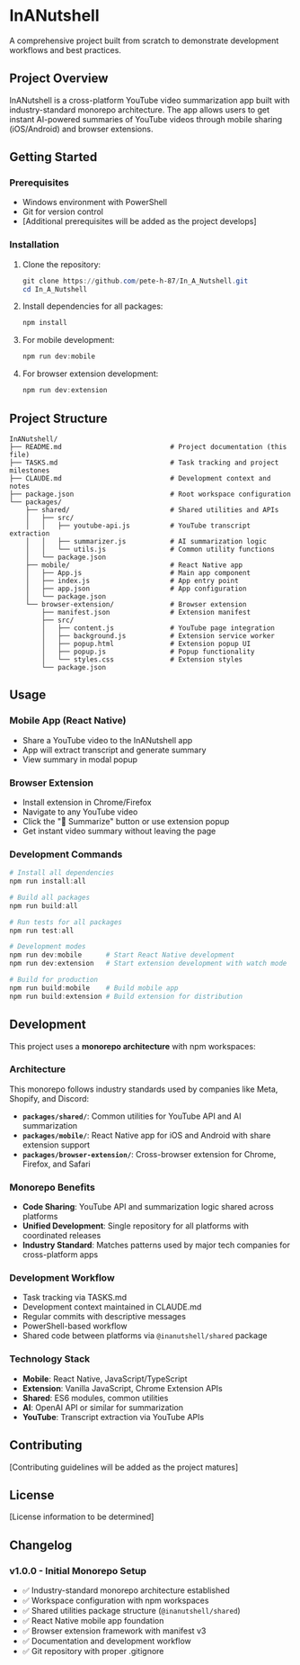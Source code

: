 # InANutshell

A comprehensive project built from scratch to demonstrate development workflows and best practices.

## Project Overview

InANutshell is a cross-platform YouTube video summarization app built with industry-standard monorepo architecture. The app allows users to get instant AI-powered summaries of YouTube videos through mobile sharing (iOS/Android) and browser extensions.

## Getting Started

### Prerequisites

- Windows environment with PowerShell
- Git for version control
- [Additional prerequisites will be added as the project develops]

### Installation

1. Clone the repository:
   ```powershell
   git clone https://github.com/pete-h-87/In_A_Nutshell.git
   cd In_A_Nutshell
   ```

2. Install dependencies for all packages:
   ```powershell
   npm install
   ```

3. For mobile development:
   ```powershell
   npm run dev:mobile
   ```

4. For browser extension development:
   ```powershell
   npm run dev:extension
   ```

## Project Structure

```
InANutshell/
├── README.md                           # Project documentation (this file)
├── TASKS.md                            # Task tracking and project milestones
├── CLAUDE.md                           # Development context and notes
├── package.json                        # Root workspace configuration
└── packages/
    ├── shared/                         # Shared utilities and APIs
    │   ├── src/
    │   │   ├── youtube-api.js          # YouTube transcript extraction
    │   │   ├── summarizer.js           # AI summarization logic
    │   │   └── utils.js                # Common utility functions
    │   └── package.json
    ├── mobile/                         # React Native app
    │   ├── App.js                      # Main app component
    │   ├── index.js                    # App entry point
    │   ├── app.json                    # App configuration
    │   └── package.json
    └── browser-extension/              # Browser extension
        ├── manifest.json               # Extension manifest
        ├── src/
        │   ├── content.js              # YouTube page integration
        │   ├── background.js           # Extension service worker
        │   ├── popup.html              # Extension popup UI
        │   ├── popup.js                # Popup functionality
        │   └── styles.css              # Extension styles
        └── package.json
```

## Usage

### Mobile App (React Native)
- Share a YouTube video to the InANutshell app
- App will extract transcript and generate summary
- View summary in modal popup

### Browser Extension
- Install extension in Chrome/Firefox
- Navigate to any YouTube video
- Click the "🥜 Summarize" button or use extension popup
- Get instant video summary without leaving the page

### Development Commands

```powershell
# Install all dependencies
npm run install:all

# Build all packages
npm run build:all

# Run tests for all packages
npm run test:all

# Development modes
npm run dev:mobile      # Start React Native development
npm run dev:extension   # Start extension development with watch mode

# Build for production
npm run build:mobile    # Build mobile app
npm run build:extension # Build extension for distribution
```

## Development

This project uses a **monorepo architecture** with npm workspaces:

### Architecture
This monorepo follows industry standards used by companies like Meta, Shopify, and Discord:

- **`packages/shared/`**: Common utilities for YouTube API and AI summarization
- **`packages/mobile/`**: React Native app for iOS and Android with share extension support  
- **`packages/browser-extension/`**: Cross-browser extension for Chrome, Firefox, and Safari

### Monorepo Benefits
- **Code Sharing**: YouTube API and summarization logic shared across platforms
- **Unified Development**: Single repository for all platforms with coordinated releases
- **Industry Standard**: Matches patterns used by major tech companies for cross-platform apps

### Development Workflow
- Task tracking via TASKS.md
- Development context maintained in CLAUDE.md
- Regular commits with descriptive messages
- PowerShell-based workflow
- Shared code between platforms via `@inanutshell/shared` package

### Technology Stack
- **Mobile**: React Native, JavaScript/TypeScript
- **Extension**: Vanilla JavaScript, Chrome Extension APIs
- **Shared**: ES6 modules, common utilities
- **AI**: OpenAI API or similar for summarization
- **YouTube**: Transcript extraction via YouTube APIs

## Contributing

[Contributing guidelines will be added as the project matures]

## License

[License information to be determined]

## Changelog

### v1.0.0 - Initial Monorepo Setup
- ✅ Industry-standard monorepo architecture established
- ✅ Workspace configuration with npm workspaces
- ✅ Shared utilities package structure (`@inanutshell/shared`)
- ✅ React Native mobile app foundation
- ✅ Browser extension framework with manifest v3
- ✅ Documentation and development workflow
- ✅ Git repository with proper .gitignore